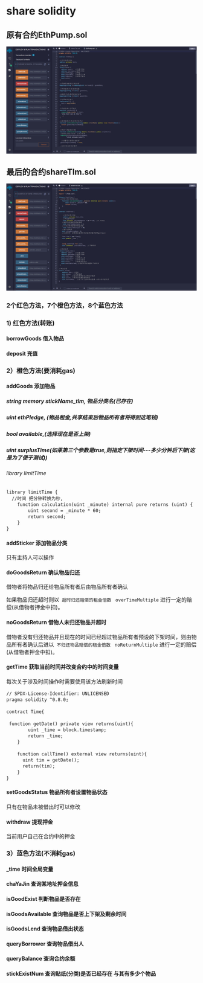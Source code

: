 # share solidity

## 原有合约EthPump.sol

![img](./EthPump.png)



## 最后的合约shareTlm.sol

![img](./shareTlm.png)

### 2个红色方法，7个橙色方法，8个蓝色方法

### 1)  红色方法(转账)

#### borrowGoods 借入物品

#### deposit 充值

### 2）橙色方法(要消耗gas)

#### addGoods	添加物品

##### string memory stickName_tlm,	物品分类名(已存在)

##### uint ethPledge, (物品租金,共享结束后物品所有者将得到这笔钱)

##### bool available,(选择现在是否上架)

##### uint surplusTime(如果第三个参数是true,则指定下架时间---多少分钟后下架(这是为了便于测试))

###### library limitTime	

```solidity
library limitTime {
  //时间 把分钟转换为秒,
    function calculation(uint _minute) internal pure returns (uint) {
        uint second = _minute * 60;
        return second;
    }
}
```

#### addSticker   添加物品分类

只有主持人可以操作

#### doGoodsReturn	确认物品归还

借物者将物品归还给物品所有者后由物品所有者确认

如果物品归还超时则以` 超时归还赔偿的租金倍数` ` overTimeMultiple` 进行一定的赔偿(从借物者押金中扣)。

#### noGoodsReturn	借物人未归还物品并超时

借物者没有归还物品并且现在的时间已经超过物品所有者预设的下架时间，则由物品所有者确认后进以` 不归还物品赔偿的租金倍数` ` noReturnMultiple` 进行一定的赔偿(从借物者押金中扣)。

#### getTime	获取当前时间并改变合约中的时间变量

每次关于涉及时间操作时需要使用该方法刷新时间

```solidity
// SPDX-License-Identifier: UNLICENSED
pragma solidity ^0.8.0;

contract Time{

 function getDate() private view returns(uint){
        uint _time = block.timestamp;
        return _time;
    }
    
    function callTime() external view returns(uint){
      uint tim = getDate();
      return(tim);
    }
}
```



#### setGoodsStatus	物品所有者设置物品状态

只有在物品未被借出时可以修改

#### withdraw	提现押金

当前用户自己在合约中的押金

### 3）蓝色方法(不消耗gas)

#### _time	时间全局变量

#### chaYaJin	查询某地址押金信息

#### isGoodExist	判断物品是否存在

#### isGoodsAvailable	查询物品是否上下架及剩余时间

#### isGoodsLend	查询物品借出状态

#### queryBorrower	查询物品借出人

#### queryBalance	查询合约余额

#### stickExistNum	查询贴纸(分类)是否已经存在 与其有多少个物品



